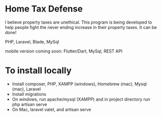 # Home Tax Defense

I believe property taxes are unethical. This program is being developed to help people fight the never ending increase in their property taxes. It can be done!

PHP, Laravel, Blade, MySql

mobile version coming soon: Flutter/Dart, MySql, REST API

# To install locally

-   Install composer, PHP, XAMPP (windows), Homebrew (mac), Mysql (mac), Laravel
-   Install migrations
-   On windows, run apache/mysql (XAMPP) and in project directory run php artisan serve
-   On Mac, laravel valet, and artisan serve
